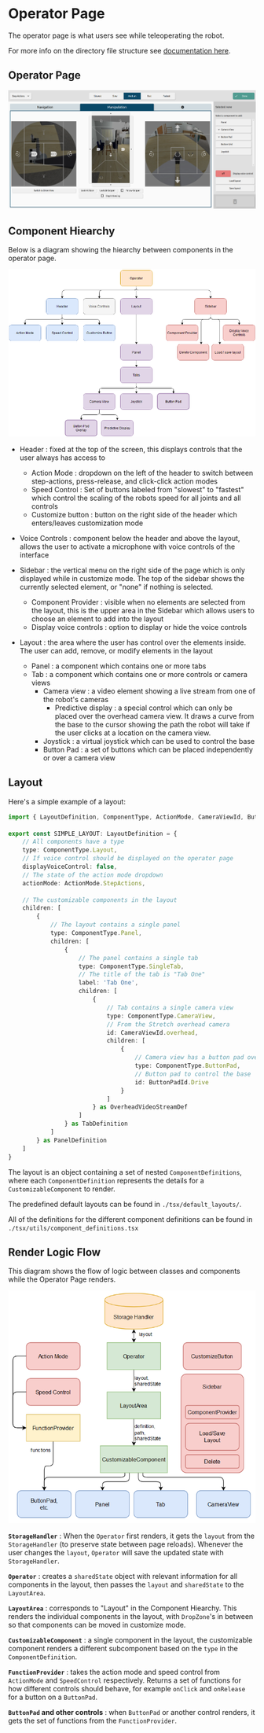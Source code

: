 # Operator Page

The operator page is what users see while teleoperating the robot.

For more info on the directory file structure see [documentation here](./tsx/README.md).

## Operator Page

![Operator Page](../../../documentation/assets/operator_page.png)

## Component Hiearchy

Below is a diagram showing the hiearchy between components in the operator page.

![operator page component hiearcy](../../../documentation/assets/component_hiearchy.png)

* Header
: fixed at the top of the screen, this displays controls that the user always has access to
    * Action Mode
    : dropdown on the left of the header to switch between step-actions, press-release, and click-click action modes
    * Speed Control
    : Set of buttons labeled from "slowest" to "fastest" which control the scaling of the robots speed for all joints and all controls
    * Customize button
    : button on the right side of the header which enters/leaves customization mode

* Voice Controls 
: component below the header and above the layout, allows the user to activate a microphone with voice controls of the interface

* Sidebar
: the vertical menu on the right side of the page which is only displayed while in customize mode. The top of the sidebar shows the currently selected element, or "none" if nothing is selected.
    * Component Provider
    : visible when no elements are selected from the layout, this is the upper area in the Sidebar which allows users to choose an element to add into the layout
    * Display voice controls
    : option to display or hide the voice controls

* Layout
: the area where the user has control over the elements inside. The user can add, remove, or modify elements in the layout
    * Panel
    : a component which contains one or more tabs
    * Tab
    : a component which contains one or more controls or camera views
        * Camera view
        : a video element showing a live stream from one of the robot's cameras
            * Predictive display
            : a special control which can only be placed over the overhead camera view. It draws a curve from the base to the cursor showing the path the robot will take if the user clicks at a location on the camera view.
        * Joystick
        : a virtual joystick which can be used to control the base
        * Button Pad
        : a set of buttons which can be placed independently or over a camera view
        
## Layout

Here's a simple example of a layout:

```ts
import { LayoutDefinition, ComponentType, ActionMode, CameraViewId, ButtonPadId, OverheadVideoStreamDef, TabDefinition, PanelDefinition } from "/utils/component_definitions";

export const SIMPLE_LAYOUT: LayoutDefinition = {
    // All components have a type
    type: ComponentType.Layout,
    // If voice control should be displayed on the operator page
    displayVoiceControl: false,
    // The state of the action mode dropdown
    actionMode: ActionMode.StepActions,

    // The customizable components in the layout
    children: [
        {
            // The layout contains a single panel
            type: ComponentType.Panel,
            children: [
                {
                    // The panel contains a single tab
                    type: ComponentType.SingleTab,
                    // The title of the tab is "Tab One"
                    label: 'Tab One',
                    children: [
                        {
                            // Tab contains a single camera view
                            type: ComponentType.CameraView,
                            // From the Stretch overhead camera
                            id: CameraViewId.overhead,
                            children: [
                                {
                                    // Camera view has a button pad overlay
                                    type: ComponentType.ButtonPad,
                                    // Button pad to control the base 
                                    id: ButtonPadId.Drive
                                }
                            ]
                        } as OverheadVideoStreamDef
                    ]
                } as TabDefinition
            ]
        } as PanelDefinition
    ]
}
```

The layout is an object containing a set of nested `ComponentDefinitions`, where each `ComponentDefinition` represents the details for a `CustomizableComponent` to render.

The predefined default layouts can be found in `./tsx/default_layouts/`.

All of the definitions for the different component definitions can be found in `./tsx/utils/component_definitions.tsx`

## Render Logic Flow

This diagram shows the flow of logic between classes and components while the Operator Page renders.

![Operator render logic flow](../../../documentation/assets/render_logic_flow.png)

**`StorageHandler`**
: When the `Operator` first renders, it gets the `layout` from the `StorageHandler` (to preserve state between page reloads). Whenever the user changes the `layout`, `Operator` will save the updated state with `StorageHandler`.

**`Operator`**
: creates a `sharedState` object with relevant information for all components in the layout, then passes the `layout` and `sharedState` to the `LayoutArea`.

**`LayoutArea`**
:  corresponds to "Layout" in the Component Hiearchy. This renders the individual components in the layout, with `DropZone`'s in between so that components can be moved in customize mode.

**`CustomizableComponent`**
: a single component in the layout, the customizable component renders a different subcomponent based on the `type` in the `ComponentDefinition`.

**`FunctionProvider`**
: takes the action mode and speed control from `ActionMode` and `SpeedControl` respectively. Returns a set of functions for how different controls should behave, for example `onClick` and `onRelease` for a button on a `ButtonPad`.

**`ButtonPad` and other controls**
: when `ButtonPad` or another control renders, it gets the set of functions from the `FunctionProvider`.
